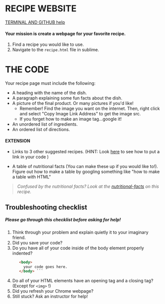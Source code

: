 # RECIPE WEBSITE
[TERMINAL AND GITHUB help](https://github.com/hw-studio-fall17/terminal-github-commands-help)

#### Your mission is create a webpage for your favorite recipe.
1. Find a recipe you would like to use.
2. Navigate to the `recipe.html` file in sublime.

# THE CODE
Your recipe page must include the following:

* A heading with the name of the dish.
* A paragraph explaining some fun facts about the dish.
* A picture of the final product. Or many pictures if you'd like!
    - Remember! Find the image you want on the internet. Then, right click and select "Copy Image Link Address" to get the image src. 
    - If you forget how to make an image tag...google it!
* An unordered list of ingredients.
* An ordered list of directions.

#### EXTENSION
* Links to 3 other suggested recipes. (HINT: Look [here](https://www.w3schools.com/tags/tag_a.asp) to see how to put a link in your code )

* A table of nutritional facts (You can make these up if you would like to!). Figure out how to make a table by googling something like "how to make a table with HTML"

>  *Confused by the nutritional facts? Look at the [nutritional-facts](https://www.bettycrocker.com/recipes/italian-sausage-lasagna/2601a67c-438d-407a-b163-2f57ede06cb9) on this recipe.* 


## Troubleshooting checklist 
##### Please go through this checklist before asking for help!
1. Think through your problem and explain quietly it to your imaginary friend.
2. Did you save your code?
3. Do you have all of your code inside of the body element properly indented?
     ``` HTML
        <body>
          your code goes here.
        </body> ```
4. Do all of your HTML elements have an opening tag and a closing tag? (Except for `<img>` !)
5. Did you refresh your Chrome webpage?
6. Still stuck? Ask an instructor for help!